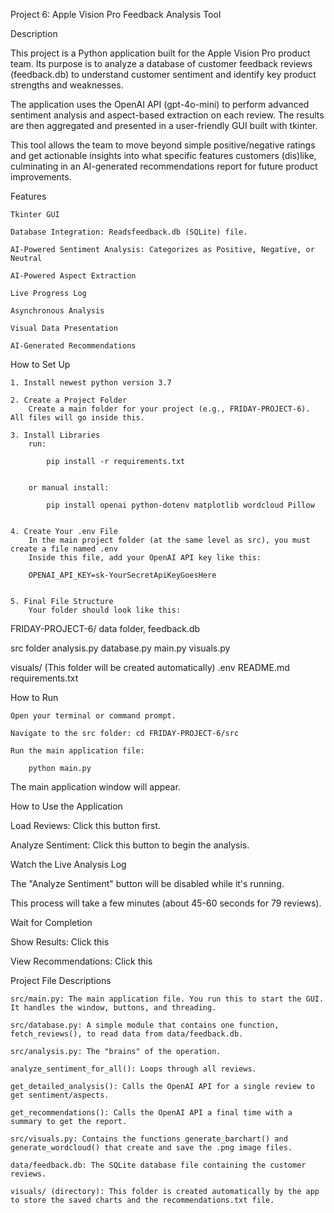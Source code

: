 Project 6: Apple Vision Pro Feedback Analysis Tool

Description

This project is a Python application built for the Apple Vision Pro product team. Its purpose is to analyze a database of customer feedback reviews (feedback.db) to understand customer sentiment and identify key product strengths and weaknesses.

The application uses the OpenAI API (gpt-4o-mini) to perform advanced sentiment analysis and aspect-based extraction on each review. The results are then aggregated and presented in a user-friendly GUI built with tkinter.

This tool allows the team to move beyond simple positive/negative ratings and get actionable insights into what specific features customers (dis)like, culminating in an AI-generated recommendations report for future product improvements.

Features

    Tkinter GUI

    Database Integration: Readsfeedback.db (SQLite) file.

    AI-Powered Sentiment Analysis: Categorizes as Positive, Negative, or Neutral

    AI-Powered Aspect Extraction

    Live Progress Log

    Asynchronous Analysis
    
    Visual Data Presentation

    AI-Generated Recommendations

How to Set Up

    1. Install newest python version 3.7

    2. Create a Project Folder
        Create a main folder for your project (e.g., FRIDAY-PROJECT-6). All files will go inside this.

    3. Install Libraries
        run:

            pip install -r requirements.txt


        or manual install:

            pip install openai python-dotenv matplotlib wordcloud Pillow


    4. Create Your .env File
        In the main project folder (at the same level as src), you must create a file named .env
        Inside this file, add your OpenAI API key like this:

        OPENAI_API_KEY=sk-YourSecretApiKeyGoesHere


    5. Final File Structure
        Your folder should look like this:

FRIDAY-PROJECT-6/
data folder, feedback.db

src folder 
    analysis.py 
    database.py
    main.py
    visuals.py

visuals/
(This folder will be created automatically)
    .env
    README.md
    requirements.txt


How to Run

    Open your terminal or command prompt.

    Navigate to the src folder: cd FRIDAY-PROJECT-6/src

    Run the main application file:

        python main.py


The main application window will appear.

How to Use the Application

Load Reviews: Click this button first. 

Analyze Sentiment: Click this button to begin the analysis.

Watch the Live Analysis Log 

The "Analyze Sentiment" button will be disabled while it's running.

This process will take a few minutes (about 45-60 seconds for 79 reviews).

Wait for Completion

Show Results: Click this 

View Recommendations: Click this 

Project File Descriptions

    src/main.py: The main application file. You run this to start the GUI. It handles the window, buttons, and threading.

    src/database.py: A simple module that contains one function, fetch_reviews(), to read data from data/feedback.db.

    src/analysis.py: The "brains" of the operation.

    analyze_sentiment_for_all(): Loops through all reviews.

    get_detailed_analysis(): Calls the OpenAI API for a single review to get sentiment/aspects.

    get_recommendations(): Calls the OpenAI API a final time with a summary to get the report.

    src/visuals.py: Contains the functions generate_barchart() and generate_wordcloud() that create and save the .png image files.

    data/feedback.db: The SQLite database file containing the customer reviews.

    visuals/ (directory): This folder is created automatically by the app to store the saved charts and the recommendations.txt file.